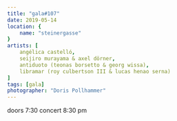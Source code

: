 ```yaml
---
title: "gala#107"
date: 2019-05-14
location: {
    name: "steinergasse"
}
artists: [
    angélica castelló,
    seijiro murayama & axel dörner,
    antiduoto (teonas borsetto & georg wissa),
    libramar (roy culbertson III & lucas henao serna)
]
tags: [gala]
photographer: "Doris Pollhammer"
---
```

doors 7:30 concert 8:30 pm

